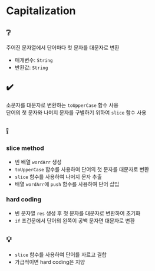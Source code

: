 # Capitalization

## ❔
주어진 문자열에서 단어마다 첫 문자를 대문자로 변환
- 매개변수: ```String```
- 반환값: ```String```

## ✔️
소문자를 대문자로 변환하는 ```toUpperCase``` 함수 사용  
단어의 첫 문자와 나머지 문자를 구별하기 위하여 ```slice``` 함수 사용

## ❕
### slice method
- 빈 배열 ```wordArr``` 생성 
-  ```toUpperCase``` 함수를 사용하여 단어의 첫 문자를 대문자로 변환
-  ```slice``` 함수를 사용하여 나머지 문자 추출
-  배열 ```wordArr```에 ```push``` 함수를 사용하여 단어 삽입

### hard coding
- 빈 문자열 ```res``` 생성 후 첫 문자를 대문자로 변환하여 초기화
- ```if``` 조건문에서 단어의 왼쪽이 공백 문자면 대문자로 변환

## 💡
- ```slice``` 함수를 사용하여 단어를 자르고 결합
- 가급적이면 hard coding은 지양
